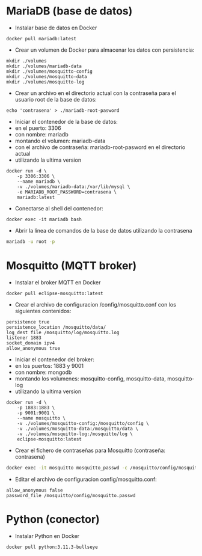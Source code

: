 # MariaDB (base de datos)
- Instalar base de datos en Docker
```shell
docker pull mariadb:latest
```

- Crear un volumen de Docker para almacenar los datos con persistencia:
```shell
mkdir ./volumes
mkdir ./volumes/mariadb-data
mkdir ./volumes/mosquitto-config
mkdir ./volumes/mosquitto-data
mkdir ./volumes/mosquitto-log
```

- Crear un archivo en el directorio actual con la contraseña para el usuario root de la base de datos:
```shell
echo 'contrasena' > ./mariadb-root-pasword
```

- Iniciar el contenedor de la base de datos:
 - en el puerto: 3306
 - con nombre: mariadb
 - montando el volumen: mariadb-data
 - con el archivo de contraseña: mariadb-root-pasword en el directorio actual
 - utilizando la ultima version
```shell
docker run -d \
    -p 3306:3306 \
    --name mariadb \
    -v ./volumes/mariadb-data:/var/lib/mysql \
    -e MARIADB_ROOT_PASSWORD=contrasena \
    mariadb:latest
```

- Conectarse al shell del contenedor:
```shell
docker exec -it mariadb bash
```

- Abrir la linea de comandos de la base de datos utilizando la contrasena
```bash
mariadb -u root -p
```

# Mosquitto (MQTT broker)
- Instalar el broker MQTT en Docker
```shell
docker pull eclipse-mosquitto:latest
```
- Crear el archivo de configuracion /config/mosquitto.conf con los siguientes contenidos:
```
persistence true
persistence_location /mosquitto/data/
log_dest file /mosquitto/log/mosquitto.log
listener 1883
socket_domain ipv4
allow_anonymous true
```

- Iniciar el contenedor del broker:
 - en los puertos: 1883 y 9001
 - con nombre: mongodb
 - montando los volumenes: mosquitto-config, mosquitto-data, mosquitto-log
 - utilizando la ultima version
```shell
docker run -d \
    -p 1883:1883 \
    -p 9001:9001 \
    --name mosquitto \
    -v ./volumes/mosquitto-config:/mosquitto/config \
    -v ./volumes/mosquitto-data:/mosquitto/data \
    -v ./volumes/mosquitto-log:/mosquitto/log \
    eclipse-mosquitto:latest
```

- Crear el fichero de contraseñas para Mosquitto (contraseña: contrasena)
```bash
docker exec -it mosquitto mosquitto_passwd -c /mosquitto/config/mosquitto.passwd admin
```
- Editar el archivo de configuracion config/mosquitto.conf:
```
allow_anonymous false
password_file /mosquitto/config/mosquitto.passwd
```

# Python (conector)
- Instalar Python en Docker
```shell
docker pull python:3.11.3-bullseye
```

